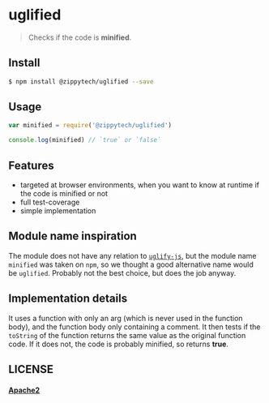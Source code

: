 # uglified

> Checks if the code is **minified**.

## Install

```sh
$ npm install @zippytech/uglified --save
```

## Usage

```js
var minified = require('@zippytech/uglified')

console.log(minified) // `true` or `false`
```

## Features

 * targeted at browser environments, when you want to know at runtime if the code is minified or not
 * full test-coverage
 * simple implementation

## Module name inspiration

The module does not have any relation to [`uglify-js`](https://www.npmjs.com/package/uglify-js), but the module name `minified` was taken on `npm`, so we thought a good alternative name would be `uglified`. Probably not the best choice, but does the job anyway.

## Implementation details

It uses a function with only an arg (which is never used in the function body), and the function body only containing a comment. It then tests if the `toString` of the function returns the same value as the original function code. If it does not, the code is probably minified, so returns **true**.

## LICENSE

#### [Apache2](./LICENSE)
